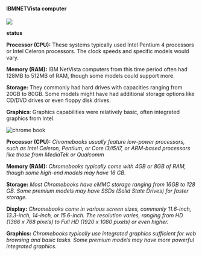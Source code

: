 #### IBMNETVista computer
![](https://qph.cf2.quoracdn.net/main-qimg-9faeb2115a5a61f1b43d6b349de4b349) 

**status**

**Processor (CPU):** These systems typically used Intel Pentium 4 processors or Intel Celeron processors. The clock speeds and specific models would vary.

**Memory (RAM):** IBM NetVista computers from this time period often had 128MB to 512MB of RAM, though some models could support more.

**Storage:** They commonly had hard drives with capacities ranging from 20GB to 80GB. Some models might have had additional storage options like CD/DVD drives or even floppy disk drives.

**Graphics**: Graphics capabilities were relatively basic, often integrated graphics from Intel.


![chrome book](https://image-us.samsung.com/SamsungUS/home/computing/chromebooks/xe520qea-kb1us/1.png)

**Processor (CPU):** *Chromebooks usually feature low-power processors, such as Intel Celeron, Pentium, or Core i3/i5/i7, or ARM-based processors like those from MediaTek or Qualcomm*

**Memory (RAM):** *Chromebooks typically come with 4GB or 8GB of RAM, though some high-end models may have 16 GB.*

**Storage:** *Most Chromebooks have eMMC storage ranging from 16GB to 128 GB. Some premium models may have SSDs (Solid State Drives) for faster storage.*

**Display:** *Chromebooks come in various screen sizes, commonly 11.6-inch, 13.3-inch, 14-inch, or 15.6-inch. The resolution varies, ranging from HD (1366 x 768 pixels) to Full HD (1920 x 1080 pixels) or even higher.*

**Graphics:** *Chromebooks typically use integrated graphics sufficient for web browsing and basic tasks. Some premium models may have more powerful integrated graphics.*
